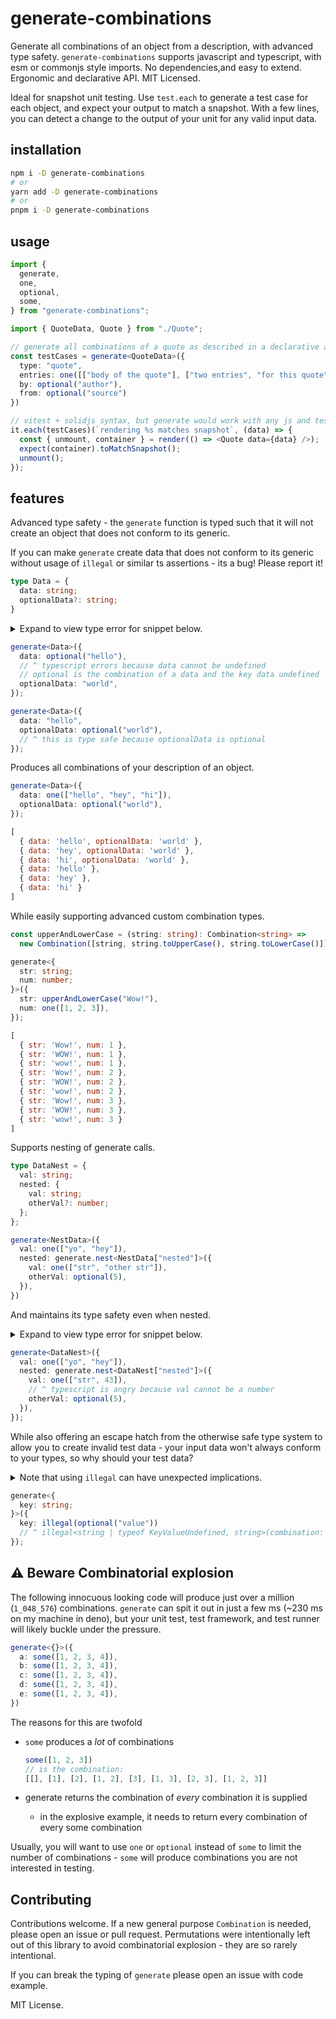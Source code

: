 # generate-combinations

Generate all combinations of an object from a description, with advanced type safety. `generate-combinations` supports javascript and typescript, with esm or commonjs style imports. No dependencies,and easy to extend. Ergonomic and declarative API. MIT Licensed.

Ideal for snapshot unit testing. Use `test.each` to generate a test case for each object, and expect your output to match a snapshot. With a few lines, you can detect a change to the output of your unit for any valid input data.

## installation

```bash
npm i -D generate-combinations
# or
yarn add -D generate-combinations
# or
pnpm i -D generate-combinations
```

## usage

```typescript
import {
  generate,
  one,
  optional,
  some,
} from "generate-combinations";

import { QuoteData, Quote } from "./Quote";

// generate all combinations of a quote as described in a declarative api!
const testCases = generate<QuoteData>({
  type: "quote",
  entries: one([["body of the quote"], ["two entries", "for this quote"]]),
  by: optional("author"),
  from: optional("source")
})

// vitest + solidjs syntax, but generate would work with any js and test framework
it.each(testCases)(`rendering %s matches snapshot`, (data) => {
  const { unmount, container } = render(() => <Quote data={data} />);
  expect(container).toMatchSnapshot();
  unmount();
});
```

## features

Advanced type safety - the `generate` function is typed such that it will not create an object that does not conform to its generic.

If you can make `generate` create data that does not conform to its generic without usage of `illegal` or similar ts assertions - its a bug! Please report it!

```typescript
type Data = {
  data: string;
  optionalData?: string;
}
```

<details><summary>
  Expand to view type error for snippet below.
  </summary><p>

> ``` typescript
> (property) data: string | Combination<string>
>   Type 'Combination<string | typeof KeyValueUndefined>' is not assignable to type 'string | Combination<string>'.
>     Type 'Combination<string | typeof KeyValueUndefined>' is not assignable to type 'Combination<string>'.
>       Type 'string | typeof KeyValueUndefined' is not assignable to type 'string'.
>         Type 'typeof KeyValueUndefined' is not assignable to type 'string'.ts(2322)
> README.md: The expected type comes from property 'data' which is declared here on type 'GenerationTemplate<Data>'
> ```

</p></details>

```typescript
generate<Data>({
  data: optional("hello"),
  // ^ typescript errors because data cannot be undefined
  // optional is the combination of a data and the key data undefined
  optionalData: "world",
});
```

```typescript
generate<Data>({
  data: "hello",
  optionalData: optional("world"),
  // ^ this is type safe because optionalData is optional
});
```

Produces all combinations of your description of an object.

```typescript
generate<Data>({
  data: one(["hello", "hey", "hi"]),
  optionalData: optional("world"),
});
```

```js
[
  { data: 'hello', optionalData: 'world' },
  { data: 'hey', optionalData: 'world' },
  { data: 'hi', optionalData: 'world' },
  { data: 'hello' },
  { data: 'hey' },
  { data: 'hi' }
]
```

While easily supporting advanced custom combination types.

```typescript
const upperAndLowerCase = (string: string): Combination<string> =>
  new Combination([string, string.toUpperCase(), string.toLowerCase()]);

generate<{
  str: string;
  num: number;
}>({
  str: upperAndLowerCase("Wow!"),
  num: one([1, 2, 3]),
});
```

```js
[
  { str: 'Wow!', num: 1 },
  { str: 'WOW!', num: 1 },
  { str: 'wow!', num: 1 },
  { str: 'Wow!', num: 2 },
  { str: 'WOW!', num: 2 },
  { str: 'wow!', num: 2 },
  { str: 'Wow!', num: 3 },
  { str: 'WOW!', num: 3 },
  { str: 'wow!', num: 3 }
]
```

Supports nesting of generate calls.

```typescript
type DataNest = {
  val: string;
  nested: {
    val: string;
    otherVal?: number;
  };
};
```

```typescript
generate<NestData>({
  val: one(["yo", "hey"]),
  nested: generate.nest<NestData["nested"]>({
    val: one(["str", "other str"]),
    otherVal: optional(5),
  }),
})
```

And maintains its type safety even when nested.

<details><summary>
  Expand to view type error for snippet below.
  </summary><p>

> ```typescript
> (property) val: string | Combination<string>
> Type 'Combination<string | number>' is not assignable to type 'string | Combination<string>'.
>   Type 'Combination<string | number>' is not assignable to type 'Combination<string>'.
>     Type 'string | number' is not assignable to type 'string'.
>       Type 'number' is not assignable to type 'string'.ts(2322)
> README.md: The expected type comes from property 'val' which is declared here on type 'GenerationTemplate<{ val: string; otherVal?: number | undefined; }>'
> ```

</p></details>

```typescript
generate<DataNest>({
  val: one(["yo", "hey"]),
  nested: generate.nest<DataNest["nested"]>({
    val: one(["str", 43]),
    // ^ typescript is angry because val cannot be a number
    otherVal: optional(5),
  }),
});
```

While also offering an escape hatch from the otherwise safe type system to allow you to create invalid test data - your input data won't always conform to your types, so why should your test data?

<details><summary>
Note that using <code>illegal</code> can have unexpected implications.
  </summary><p>

> ```typescript
> const illegal = <T, R>(combination: Combination<T>): Combination<R> =>
>   combination as unknown as Combination<R>;
> ```
> 
> This means `'R' could be instantiated with an arbitrary type which could be unrelated to 'T'.` per `ts(2352)`
> 
> ```typescript
> generate<{
>   key: string[];
> }>({
>   key: illegal(one([1, 2, 3])),
>   // ^ illegal<number, string[]>(combination: Combination<number>): Combination<string[]>
>   // typescript will not be alarmed about this
> });
> ```
> 
> In this example, key will be instantiated with one of `[1, 2, 3]` even though `key: string[]`.
> This will almost certainly throw a a runtime error.
> By using `illegal`, you are telling TS not to worry about the type of this key.

</p></details>


```typescript
generate<{
  key: string;
}>({
  key: illegal(optional("value"))
  // ^ illegal<string | typeof KeyValueUndefined, string>(combination: Combination<string | typeof KeyValueUndefined>): Combination<string>
});
```

## ⚠️ **Beware Combinatorial explosion**

The following innocuous looking code will produce just over a million (`1_048_576`) combinations. `generate` can spit it out in just a few ms (~230 ms on my machine in deno), but your unit test, test framework, and test runner will likely buckle under the pressure.

```typescript
generate<{}>({
  a: some([1, 2, 3, 4]),
  b: some([1, 2, 3, 4]),
  c: some([1, 2, 3, 4]),
  d: some([1, 2, 3, 4]),
  e: some([1, 2, 3, 4]),
})
```

The reasons for this are twofold

- `some` produces a *lot* of combinations

  ```typescript
  some([1, 2, 3])
  // is the combination:
  [[], [1], [2], [1, 2], [3], [1, 3], [2, 3], [1, 2, 3]]
  ```
  
- generate returns the combination of *every* combination it is supplied
  - in the explosive example, it needs to return every combination of every some combination

Usually, you will want to use `one` or `optional` instead of `some` to limit the number of combinations - `some` will produce combinations you are not interested in testing.

## Contributing

Contributions welcome. If a new general purpose `Combination` is needed, please open an issue or pull request. Permutations were intentionally left out of this library to avoid combinatorial explosion - they are so rarely intentional.

If you can break the typing of `generate` please open an issue with code example.

MIT License.
